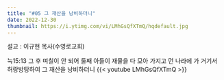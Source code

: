 ```yaml
---
title: "#05 그 재산을 낭비하더니"
date: 2022-12-30
thumbnail: https://i.ytimg.com/vi/LMhGsQfXTmQ/hqdefault.jpg
---
```

설교 : 이규현 목사(수영로교회)
<!--more-->
눅15:13 그 후 며칠이 안 되어 둘째 아들이 재물을 다 모아 가지고 먼 나라에 가 거기서 허랑방탕하여 그 재산을 낭비하더니
{{< youtube LMhGsQfXTmQ >}}
